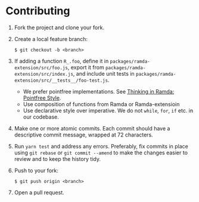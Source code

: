 # Contributing

1.  Fork the project and clone your fork.

2.  Create a local feature branch:

        $ git checkout -b <branch>

3.  If adding a function `R_.foo`, define it in `packages/ramda-extension/src/foo.js`, export it from
    `packages/ramda-extension/src/index.js`, and include unit tests in `packages/ramda-extension/src/__tests__/foo-test.js`.
    - We prefer pointfree implementations. See [Thinking in Ramda: Pointfree Style](http://randycoulman.com/blog/2016/06/21/thinking-in-ramda-pointfree-style/).
    - Use composition of functions from Ramda or Ramda-extensioin
    - Use declarative style over imperative. We do not `while`, `for`, `if` etc. in our codebase.
 
4.  Make one or more atomic commits. Each commit should have a descriptive
    commit message, wrapped at 72 characters.

5.  Run `yarn test` and address any errors. Preferably, fix commits in place using `git
    rebase` or `git commit --amend` to make the changes easier to review and to
    keep the history tidy.

6.  Push to your fork:

        $ git push origin <branch>

7.  Open a pull request.

